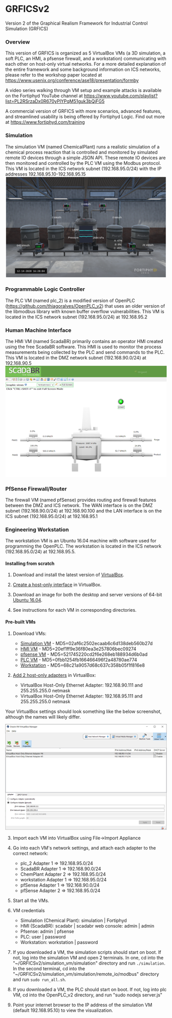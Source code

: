 # GRFICSv2
Version 2 of the Graphical Realism Framework for Industrial Control Simulation (GRFICS)

### Overview

This version of GRFICS is organized as 5 VirtualBox VMs (a 3D simulation, a soft PLC, an HMI, a pfsense firewall, and a workstation) communicating with each other on host-only virtual networks. For a more detailed explanation of the entire framework and some background information on ICS networks, please refer to the workshop paper located at https://www.usenix.org/conference/ase18/presentation/formby

A video series walking through VM setup and example attacks is available on the Fortiphyd YouTube channel at 
https://www.youtube.com/playlist?list=PL2RSrzaDx0R670yPlYPqM51guk3bQjFG5

A commercial version of GRFICS with more scenarios, advanced features, and streamlined usability is being offered by Fortiphyd Logic. Find out more at https://www.fortiphyd.com/training

### Simulation

The simulation VM (named ChemicalPlant) runs a realistic simulation of a chemical process reaction that is controlled and monitored by simulated remote IO devices through a simple JSON API. These remote IO devices are then monitored and controlled by the PLC VM using the Modbus protocol. This VM is located in the ICS network subnet (192.168.95.0/24) with the IP addresses 192.168.95.10-192.168.95.15
![simulation](figures/simulation.png)

### Programmable Logic Controller

The PLC VM (named plc_2) is a modified version of OpenPLC (https://github.com/thiagoralves/OpenPLC_v2) that uses an older version of the libmodbus library with known buffer overflow vulnerabilities. This VM is located in the ICS network subnet (192.168.95.0/24) at 192.168.95.2

### Human Machine Interface

The HMI VM (named ScadaBR) primarily contains an operator HMI created using the free ScadaBR software. This HMI is used to monitor the process measurements being collected by the PLC and send commands to the PLC. This VM is located in the DMZ network subnet (192.168.90.0/24) at 192.168.90.5
![hmi](figures/hmi.png)


### PfSense Firewall/Router

The firewall VM (named pfSense) provides routing and firewall features between the DMZ and ICS network. The WAN interface is on the DMZ subnet (192.168.90.0/24) at 192.168.90.100 and the LAN interface is on the ICS subnet (192.168.95.0/24) at 192.168.95.1

### Engineering Workstation

The workstation VM is an Ubuntu 16.04 machine with software used for programming the OpenPLC. The workstation is located in the ICS network (192.168.95.0/24) at 192.168.95.5.

#### Installing from scratch

1. Download and install the latest version of [VirtualBox](https://www.virtualbox.org/wiki/Downloads).

2. [Create a host-only interface](https://www.virtualbox.org/manual/ch06.html#network_hostonly) in VirtualBox.

3. Download an image for both the desktop and server versions of 64-bit [Ubuntu 16.04](http://releases.ubuntu.com/16.04/).

4. See instructions for each VM in corresponding directories.

#### Pre-built VMs

1. Download VMs:

   - [Simulation VM](https://netorgft4230013-my.sharepoint.com/:u:/g/personal/dformby_fortiphyd_com/EaBeAxbF6xtEumdsJ7npVz0BeECJnseAMsfAbaLwV3sKOg?e=JRvkcS) - MD5=02af6c2502ecaab6c6d138deb560b27d
   - [HMI VM](https://netorgft4230013-my.sharepoint.com/:u:/g/personal/dformby_fortiphyd_com/Eacy2_AyKsNHsebSady0fGMB95li29AVnQxjHiu89XXpEQ?e=WZxsx0) - MD5=20ef1ff9e36f80ea3e257806bec09274
   - [pfsense VM](https://netorgft4230013-my.sharepoint.com/:u:/g/personal/dformby_fortiphyd_com/ETe9GfHNkOZKh2YuL7oMd1UBs8zhnqmGnqoODuTy2q8alg?e=GqTHB6) - MD5=521745220cd2f6e268eb188934d6b0ad
   - [PLC VM](https://netorgft4230013-my.sharepoint.com/:u:/g/personal/dformby_fortiphyd_com/ER0pG_X5IRNCg477jf2ppo8BdN0t13t9vrNBH92_oOWOHA?e=hNeJ88) - MD5=0fbb1254fb166466496f2a48780ae774
   - [Workstation](https://netorgft4230013-my.sharepoint.com/:u:/g/personal/dformby_fortiphyd_com/EcZuc0Xu7WRBjhIhwWH2MjkBeZ4W1S-k6m4m7Nuk_RHpdQ?e=kHhX7y) - MD5=68c21a9057d68c637c358b05f1f816e8

2. [Add 2 host-only adapters](https://www.virtualbox.org/manual/ch06.html#network_hostonly) in VirtualBox:
    - VirtualBox Host-Only Ethernet Adapter: 192.168.90.111 and 255.255.255.0 netmask
    - VirtualBox Host-Only Ethernet Adapter: 192.168.95.111 and 255.255.255.0 netmask

  Your VirtualBox settings should look something like the below screenshot, although the names will likely differ.

  ![netset3](figures/vb_networking.png)


3. Import each VM into VirtualBox using File->Import Appliance

4. Go into each VM's network settings, and attach each adapter to the correct network:

   - plc_2 Adapter 1 => 192.168.95.0/24
   - ScadaBR Adapter 1 => 192.168.90.0/24
   - ChemPlant Adapter 2 => 192.168.95.0/24
   - workstation Adapter 1 => 192.168.95.0/24
   - pfSense Adapter 1 => 192.168.90.0/24
   - pfSense Adapter 2 => 192.168.95.0/24

5. Start all the VMs.

6. VM credentials
    - Simulation (Chemical Plant): simulation | Fortiphyd
    - HMI (ScadaBR): scadabr | scadabr    web console: admin | admin
    - Pfsense: admin | pfsense
    - PLC: user | password
    - Workstation: workstation | password

7. If you downloaded a VM, the simulation scripts should start on boot. If not, log into the simulation VM and open 2 terminals. In one, cd into the "~/GRFICSv2/simulation_vm/simulation" directory and run `./simulation`. In the second terminal, cd into the "~/GRFICSv2/simulation_vm/simulation/remote_io/modbus" directory and run `sudo run_all.sh`.

8. If you downloaded a VM, the PLC should start on boot. If not, log into plc VM, cd into the OpenPLC_v2 directory, and run "sudo nodejs server.js"

9. Point your internet browser to the IP address of the simulation VM (default 192.168.95.10) to view the visualization.
